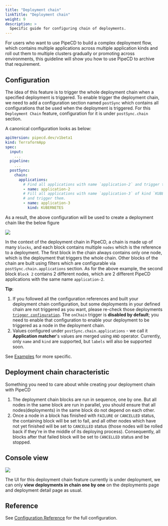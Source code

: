 ```yaml
---
title: "Deployment chain"
linkTitle: "Deployment chain"
weight: 9
description: >
  Specific guide for configuring chain of deployments.
---
```


For users who want to use PipeCD to build a complex deployment flow, which contains multiple applications across multiple application kinds and roll out them to multiple clusters gradually or promoting across environments, this guideline will show you how to use PipeCD to archive that requirement.

## Configuration

The idea of this feature is to trigger the whole deployment chain when a specified deployment is triggered. To enable trigger the deployment chain, we need to add a configuration section named `postSync` which contains all configurations that be used when the deployment is triggered. For this `Deployment Chain` feature, configuration for it is under `postSync.chain` section.

A canonical configuration looks as below:

```yaml
apiVersion: pipecd.dev/v1beta1
kind: TerraformApp
spec:
  input:
    ...
  pipeline:
    ...
  postSync:
    chain:
      applications:
        # Find all applications with name `application-2` and trigger them.
        - name: application-2
        # Fill all applications with name `application-3` of kind `KUBERNETES`
        # and trigger them.
        - name: application-3
          kind: KUBERNETES
```

As a result, the above configuration will be used to create a deployment chain like the below figure

![](/images/deployment-chain-figure.png)

In the context of the deployment chain in PipeCD, a chain is made up of many `blocks`, and each block contains multiple `nodes` which is the reference to a deployment. The first block in the chain always contains only one node, which is the deployment that triggers the whole chain. Other blocks of the chain are built using filters which are configurable via `postSync.chain.applications` section. As for the above example, the second block `Block 2` contains 2 different nodes, which are 2 different PipeCD applications with the same name `application-2`.

__Tip__:

1. If you followed all the configuration references and built your deployment chain configuration, but some deployments in your defined chain are not triggered as you want, please re-check those deployments [`trigger configuration`](/docs/user-guide/triggering-a-deployment/#trigger-configuration). The `onChain` trigger is __disabled by default__; you need to enable that configuration to enable your deployment to be triggered as a node in the deployment chain.
2. Values configured under `postSync.chain.applications` - we call it __Application matcher__'s values are merged using `AND` operator. Currently, only `name` and `kind` are supported, but `labels` will also be supported soon.

See [Examples](/docs/examples/#deployment-chain) for more specific.

## Deployment chain characteristic

Something you need to care about while creating your deployment chain with PipeCD

1. The deployment chain blocks are run in sequence, one by one. But all nodes in the same block are run in parallel, you should ensure that all nodes(deployments) in the same block do not depend on each other.
2. Once a node in a block has finished with `FAILURE` or `CANCELLED` status, the containing block will be set to fail, and all other nodes which have not yet finished will be set to `CANCELLED` status (those nodes will be rolled back if they're in the middle of its deploying process). Consequently, all blocks after that failed block will be set to `CANCELLED` status and be stopped.

## Console view

![](/images/deployment-chain-console.png)

The UI for this deployment chain feature currently is under deployment, we can only __view deployments in chain one by one__ on the deployments page and deployment detail page as usual.

## Reference

See [Configuration Reference](/docs/user-guide/configuration-reference/#postsync) for the full configuration.
